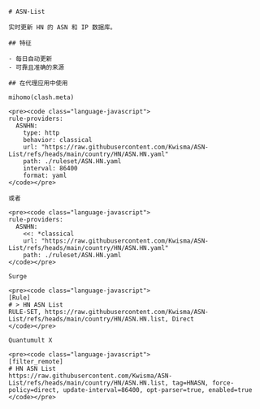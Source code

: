 
    # ASN-List
    
    实时更新 HN 的 ASN 和 IP 数据库。
    
    ## 特征
    
    - 每日自动更新
    - 可靠且准确的来源
    
    ## 在代理应用中使用
    
    mihomo(clash.meta)
   
    <pre><code class="language-javascript">
    rule-providers:
      ASNHN:
        type: http
        behavior: classical
        url: "https://raw.githubusercontent.com/Kwisma/ASN-List/refs/heads/main/country/HN/ASN.HN.yaml"
        path: ./ruleset/ASN.HN.yaml
        interval: 86400
        format: yaml
    </code></pre>

    或者

    <pre><code class="language-javascript">
    rule-providers:
      ASNHN:
        <<: *classical
        url: "https://raw.githubusercontent.com/Kwisma/ASN-List/refs/heads/main/country/HN/ASN.HN.yaml"
        path: ./ruleset/ASN.HN.yaml
    </code></pre>
    
    Surge
    
    <pre><code class="language-javascript">
    [Rule]
    # > HN ASN List
    RULE-SET, https://raw.githubusercontent.com/Kwisma/ASN-List/refs/heads/main/country/HN/ASN.HN.list, Direct
    </code></pre>
    
    Quantumult X
    
    <pre><code class="language-javascript">
    [filter_remote]
    # HN ASN List
    https://raw.githubusercontent.com/Kwisma/ASN-List/refs/heads/main/country/HN/ASN.HN.list, tag=HNASN, force-policy=direct, update-interval=86400, opt-parser=true, enabled=true
    </code></pre>
    